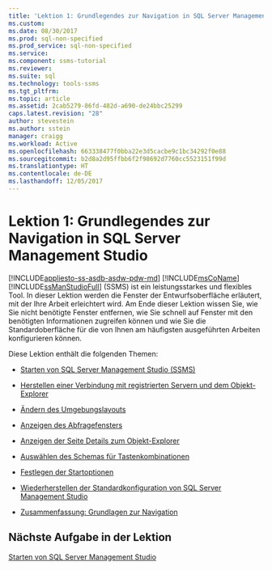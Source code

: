 ```yaml
---
title: 'Lektion 1: Grundlegendes zur Navigation in SQL Server Management Studio | Microsoft-Dokumentation'
ms.custom: 
ms.date: 08/30/2017
ms.prod: sql-non-specified
ms.prod_service: sql-non-specified
ms.service: 
ms.component: ssms-tutorial
ms.reviewer: 
ms.suite: sql
ms.technology: tools-ssms
ms.tgt_pltfrm: 
ms.topic: article
ms.assetid: 2cab5279-86fd-482d-a690-de24bbc25299
caps.latest.revision: "28"
author: stevestein
ms.author: sstein
manager: craigg
ms.workload: Active
ms.openlocfilehash: 663338477f0bba22e3d5cacbe9c1bc34292f0e88
ms.sourcegitcommit: b2d8a2d95ffbb6f2f98692d7760cc5523151f99d
ms.translationtype: HT
ms.contentlocale: de-DE
ms.lasthandoff: 12/05/2017
---
```

# <a name="lesson-1-basic-navigation-in-sql-server-management-studio"></a>Lektion 1: Grundlegendes zur Navigation in SQL Server Management Studio
[!INCLUDE[appliesto-ss-asdb-asdw-pdw-md](../../includes/appliesto-ss-asdb-asdw-pdw-md.md)]
[!INCLUDE[msCoName](../../includes/msconame-md.md)] [!INCLUDE[ssManStudioFull](../../includes/ssmanstudiofull-md.md)] (SSMS) ist ein leistungsstarkes und flexibles Tool. In dieser Lektion werden die Fenster der Entwurfsoberfläche erläutert, mit der Ihre Arbeit erleichtert wird. Am Ende dieser Lektion wissen Sie, wie Sie nicht benötigte Fenster entfernen, wie Sie schnell auf Fenster mit den benötigten Informationen zugreifen können und wie Sie die Standardoberfläche für die von Ihnen am häufigsten ausgeführten Arbeiten konfigurieren können.  
  
Diese Lektion enthält die folgenden Themen:  
  
-   [Starten von SQL Server Management Studio (SSMS)](lesson-1-1-start-sql-server-management-studio.md)  
  
-   [Herstellen einer Verbindung mit registrierten Servern und dem Objekt-Explorer](lesson-1-2-connect-with-registered-servers-and-object-explorer.md)  
  
-   [Ändern des Umgebungslayouts](lesson-1-3-change-the-environment-layout.md)  
  
-   [Anzeigen des Abfragefensters](lesson-1-4-display-the-query-window.md)  
  
-   [Anzeigen der Seite Details zum Objekt-Explorer](lesson-1-5-show-the-object-explorer-details-page.md)  
  
-   [Auswählen des Schemas für Tastenkombinationen](lesson-1-6-select-the-keyboard-shortcut-scheme.md)  
  
-   [Festlegen der Startoptionen](lesson-1-7-set-the-startup-options.md) 
  
-   [Wiederherstellen der Standardkonfiguration von SQL Server Management Studio](lesson-1-8-restore-the-default-sql-server-management-studio-configuration.md)  
  
-   [Zusammenfassung: Grundlagen zur Navigation](lesson-1-9-summary-basic-navigation.md)  
  
## <a name="next-task-in-lesson"></a>Nächste Aufgabe in der Lektion  
[Starten von SQL Server Management Studio](lesson-1-1-start-sql-server-management-studio.md)  
  
  
  

